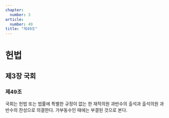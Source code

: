 ```yaml
---
chapter:
  number: 3
article:
  number: 49
title: "제49조"
---
```

# 헌법

## 제3장 국회

### 제49조

국회는 헌법 또는 법률에 특별한 규정이 없는 한 재적의원 과반수의 출석과 출석의원 과반수의 찬성으로 의결한다. 가부동수인 때에는 부결된 것으로 본다.
